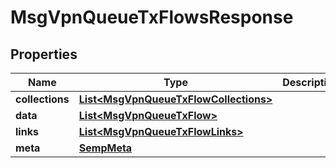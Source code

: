 
# MsgVpnQueueTxFlowsResponse

## Properties
Name | Type | Description | Notes
------------ | ------------- | ------------- | -------------
**collections** | [**List&lt;MsgVpnQueueTxFlowCollections&gt;**](MsgVpnQueueTxFlowCollections.md) |  |  [optional]
**data** | [**List&lt;MsgVpnQueueTxFlow&gt;**](MsgVpnQueueTxFlow.md) |  |  [optional]
**links** | [**List&lt;MsgVpnQueueTxFlowLinks&gt;**](MsgVpnQueueTxFlowLinks.md) |  |  [optional]
**meta** | [**SempMeta**](SempMeta.md) |  | 



